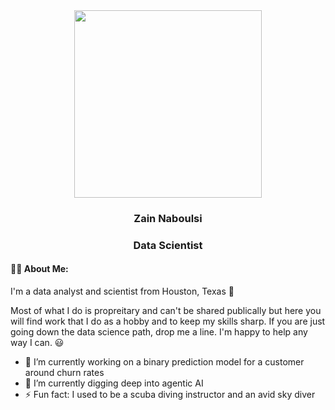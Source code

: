 <div id="header" align="center">
<img src="https://media.giphy.com/media/XbIoQQuFfFIirDn4A0/giphy.gif" width="300" />
</div>

<div id="header" align="center">
  
### Zain Naboulsi  

### Data Scientist  
</div>


####  :man_technologist: About Me:  
I'm a data analyst and scientist from Houston, Texas 🤠  

Most of what I do is propreitary and can't be shared publically but here you will find work that I do as a hobby and to keep my skills sharp. If you are just going down the data science path, drop me a line. I'm happy to help any way I can. 😃

- 🔭 I’m currently working on a binary prediction model for a customer around churn rates
- 🌱 I’m currently digging deep into agentic AI
- ⚡ Fun fact: I used to be a scuba diving instructor and an avid sky diver
